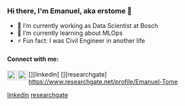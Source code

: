 ### Hi there, I'm Emanuel, aka erstome 👋
- 🔭 I’m currently working as Data Scientist at Bosch
- 🌱 I’m currently learning about MLOps
- ⚡ Fun fact: I was Civil Engineer in another life

#### Connect with me:
[<img align=left alt="erstome | LinkedIn" width="22px" src="https://cdn.jsdelivr.net/npm/simple-icons@v3/icons/linkedin.svg" />][linkedin]
[<img align=left alt="Emanuel-Tome | ResearchGate" width="22px" src="https://upload.wikimedia.org/wikipedia/commons/5/5e/ResearchGate_icon_SVG.svg" />][researchgate]
https://www.researchgate.net/profile/Emanuel-Tome


[linkedin](https://www.linkedin.com/in/erstome/)
[researchgate](https://www.researchgate.net/profile/Emanuel-Tome)

<!--
**erstome/erstome** is a ✨ _special_ ✨ repository because its `README.md` (this file) appears on your GitHub profile.

Here are some ideas to get you started:

- 🔭 I’m currently working on ...
- 🌱 I’m currently learning ...
- 👯 I’m looking to collaborate on ...
- 🤔 I’m looking for help with ...
- 💬 Ask me about ...
- 📫 How to reach me: ...
- 😄 Pronouns: ...
- ⚡ Fun fact: ...
-->


